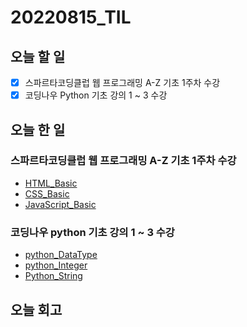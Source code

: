 # 20220815_TIL
## 오늘 할 일
- [X] 스파르타코딩클럽 웹 프로그래밍 A-Z 기초 1주차 수강
- [X] 코딩나우 Python 기초 강의 1 ~ 3 수강

## 오늘 한 일
### 스파르타코딩클럽 웹 프로그래밍 A-Z 기초 1주차 수강
- [HTML_Basic](HTML/Basic.md)
- [CSS_Basic](CSS/Basic.md)
- [JavaScript_Basic](JavaScript/Basic.md)

### 코딩나우 python 기초 강의 1 ~ 3 수강
- [python_DataType](Python/DataType.md)
- [python_Integer](Python/Integer.md)
- [Python_String](Python/String.md)

## 오늘 회고

